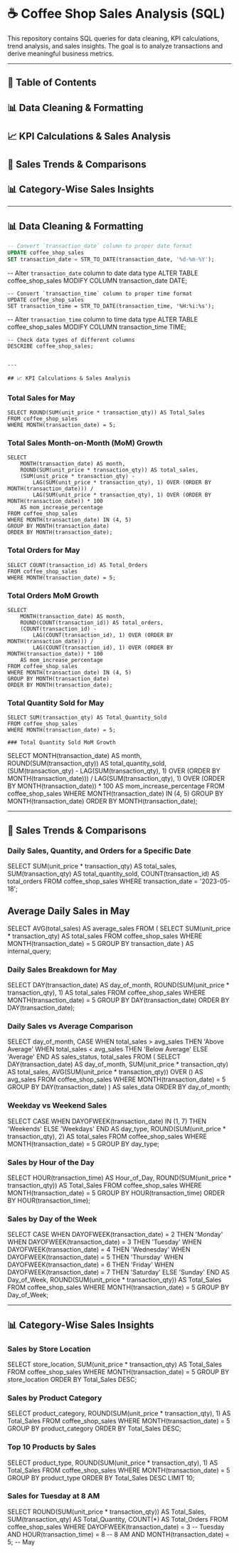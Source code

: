 # ☕ Coffee Shop Sales Analysis (SQL)

This repository contains SQL queries for data cleaning, KPI calculations, trend analysis, and sales insights. The goal is to analyze transactions and derive meaningful business metrics.


---

## 📌 Table of Contents

## 📊 Data Cleaning & Formatting

## 📈 KPI Calculations & Sales Analysis

## 📅 Sales Trends & Comparisons

## 📊 Category-Wise Sales Insights



---

## 📊 Data Cleaning & Formatting

```sql
-- Convert `transaction_date` column to proper date format
UPDATE coffee_shop_sales
SET transaction_date = STR_TO_DATE(transaction_date, '%d-%m-%Y');

```
-- Alter `transaction_date` column to date data type
ALTER TABLE coffee_shop_sales
MODIFY COLUMN transaction_date DATE;

```
-- Convert `transaction_time` column to proper time format
UPDATE coffee_shop_sales
SET transaction_time = STR_TO_DATE(transaction_time, '%H:%i:%s');

```
-- Alter `transaction_time` column to time data type
ALTER TABLE coffee_shop_sales
MODIFY COLUMN transaction_time TIME;

```
-- Check data types of different columns
DESCRIBE coffee_shop_sales;


---

## 📈 KPI Calculations & Sales Analysis
```
### Total Sales for May
```
SELECT ROUND(SUM(unit_price * transaction_qty)) AS Total_Sales
FROM coffee_shop_sales
WHERE MONTH(transaction_date) = 5;
```
### Total Sales Month-on-Month (MoM) Growth
```
SELECT 
    MONTH(transaction_date) AS month,
    ROUND(SUM(unit_price * transaction_qty)) AS total_sales,
    (SUM(unit_price * transaction_qty) - 
        LAG(SUM(unit_price * transaction_qty), 1) OVER (ORDER BY MONTH(transaction_date))) / 
        LAG(SUM(unit_price * transaction_qty), 1) OVER (ORDER BY MONTH(transaction_date)) * 100 
    AS mom_increase_percentage
FROM coffee_shop_sales
WHERE MONTH(transaction_date) IN (4, 5)
GROUP BY MONTH(transaction_date)
ORDER BY MONTH(transaction_date);
```
### Total Orders for May
```
SELECT COUNT(transaction_id) AS Total_Orders
FROM coffee_shop_sales 
WHERE MONTH(transaction_date) = 5;
```
### Total Orders MoM Growth
```
SELECT 
    MONTH(transaction_date) AS month,
    ROUND(COUNT(transaction_id)) AS total_orders,
    (COUNT(transaction_id) - 
        LAG(COUNT(transaction_id), 1) OVER (ORDER BY MONTH(transaction_date))) / 
        LAG(COUNT(transaction_id), 1) OVER (ORDER BY MONTH(transaction_date)) * 100 
    AS mom_increase_percentage
FROM coffee_shop_sales
WHERE MONTH(transaction_date) IN (4, 5)
GROUP BY MONTH(transaction_date)
ORDER BY MONTH(transaction_date);
```
### Total Quantity Sold for May
```
SELECT SUM(transaction_qty) AS Total_Quantity_Sold
FROM coffee_shop_sales
WHERE MONTH(transaction_date) = 5;

### Total Quantity Sold MoM Growth
```
SELECT 
    MONTH(transaction_date) AS month,
    ROUND(SUM(transaction_qty)) AS total_quantity_sold,
    (SUM(transaction_qty) - 
        LAG(SUM(transaction_qty), 1) OVER (ORDER BY MONTH(transaction_date))) / 
        LAG(SUM(transaction_qty), 1) OVER (ORDER BY MONTH(transaction_date)) * 100 
    AS mom_increase_percentage
FROM coffee_shop_sales
WHERE MONTH(transaction_date) IN (4, 5)
GROUP BY MONTH(transaction_date)
ORDER BY MONTH(transaction_date);


---

## 📅 Sales Trends & Comparisons

### Daily Sales, Quantity, and Orders for a Specific Date

SELECT 
    SUM(unit_price * transaction_qty) AS total_sales,
    SUM(transaction_qty) AS total_quantity_sold,
    COUNT(transaction_id) AS total_orders
FROM coffee_shop_sales
WHERE transaction_date = '2023-05-18';

## Average Daily Sales in May

SELECT AVG(total_sales) AS average_sales
FROM (
    SELECT SUM(unit_price * transaction_qty) AS total_sales
    FROM coffee_shop_sales
    WHERE MONTH(transaction_date) = 5
    GROUP BY transaction_date
) AS internal_query;

### Daily Sales Breakdown for May

SELECT 
    DAY(transaction_date) AS day_of_month,
    ROUND(SUM(unit_price * transaction_qty), 1) AS total_sales
FROM coffee_shop_sales
WHERE MONTH(transaction_date) = 5
GROUP BY DAY(transaction_date)
ORDER BY DAY(transaction_date);

### Daily Sales vs Average Comparison

SELECT 
    day_of_month,
    CASE 
        WHEN total_sales > avg_sales THEN 'Above Average'
        WHEN total_sales < avg_sales THEN 'Below Average'
        ELSE 'Average'
    END AS sales_status,
    total_sales
FROM (
    SELECT 
        DAY(transaction_date) AS day_of_month,
        SUM(unit_price * transaction_qty) AS total_sales,
        AVG(SUM(unit_price * transaction_qty)) OVER () AS avg_sales
    FROM coffee_shop_sales
    WHERE MONTH(transaction_date) = 5
    GROUP BY DAY(transaction_date)
) AS sales_data
ORDER BY day_of_month;

### Weekday vs Weekend Sales

SELECT 
    CASE 
        WHEN DAYOFWEEK(transaction_date) IN (1, 7) THEN 'Weekends'
        ELSE 'Weekdays'
    END AS day_type,
    ROUND(SUM(unit_price * transaction_qty), 2) AS total_sales
FROM coffee_shop_sales
WHERE MONTH(transaction_date) = 5
GROUP BY day_type;

### Sales by Hour of the Day

SELECT 
    HOUR(transaction_time) AS Hour_of_Day,
    ROUND(SUM(unit_price * transaction_qty)) AS Total_Sales
FROM coffee_shop_sales
WHERE MONTH(transaction_date) = 5
GROUP BY HOUR(transaction_time)
ORDER BY HOUR(transaction_time);

### Sales by Day of the Week

SELECT 
    CASE 
        WHEN DAYOFWEEK(transaction_date) = 2 THEN 'Monday'
        WHEN DAYOFWEEK(transaction_date) = 3 THEN 'Tuesday'
        WHEN DAYOFWEEK(transaction_date) = 4 THEN 'Wednesday'
        WHEN DAYOFWEEK(transaction_date) = 5 THEN 'Thursday'
        WHEN DAYOFWEEK(transaction_date) = 6 THEN 'Friday'
        WHEN DAYOFWEEK(transaction_date) = 7 THEN 'Saturday'
        ELSE 'Sunday'
    END AS Day_of_Week,
    ROUND(SUM(unit_price * transaction_qty)) AS Total_Sales
FROM coffee_shop_sales
WHERE MONTH(transaction_date) = 5
GROUP BY Day_of_Week;


---

## 📊 Category-Wise Sales Insights

### Sales by Store Location

SELECT store_location, 
    SUM(unit_price * transaction_qty) AS Total_Sales
FROM coffee_shop_sales
WHERE MONTH(transaction_date) = 5
GROUP BY store_location
ORDER BY Total_Sales DESC;

### Sales by Product Category

SELECT product_category, 
    ROUND(SUM(unit_price * transaction_qty), 1) AS Total_Sales
FROM coffee_shop_sales
WHERE MONTH(transaction_date) = 5
GROUP BY product_category
ORDER BY Total_Sales DESC;

### Top 10 Products by Sales

SELECT product_type, 
    ROUND(SUM(unit_price * transaction_qty), 1) AS Total_Sales
FROM coffee_shop_sales
WHERE MONTH(transaction_date) = 5
GROUP BY product_type
ORDER BY Total_Sales DESC
LIMIT 10;

### Sales for Tuesday at 8 AM

SELECT 
    ROUND(SUM(unit_price * transaction_qty)) AS Total_Sales,
    SUM(transaction_qty) AS Total_Quantity,
    COUNT(*) AS Total_Orders
FROM coffee_shop_sales
WHERE DAYOFWEEK(transaction_date) = 3  -- Tuesday
    AND HOUR(transaction_time) = 8     -- 8 AM
    AND MONTH(transaction_date) = 5;   -- May
